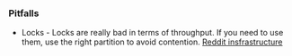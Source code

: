 

### Pitfalls
* Locks - Locks are really bad in terms of throughput.
  If you need to use them, use the right partition to avoid contention.
  [Reddit insfrastructure](https://youtu.be/nUcO7n4hek4?t=797)